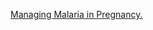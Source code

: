 [Managing Malaria in Pregnancy.](https://360.articulate.com/review/content/7d7a796e-9036-4d26-ad33-e0de17402845/review)

